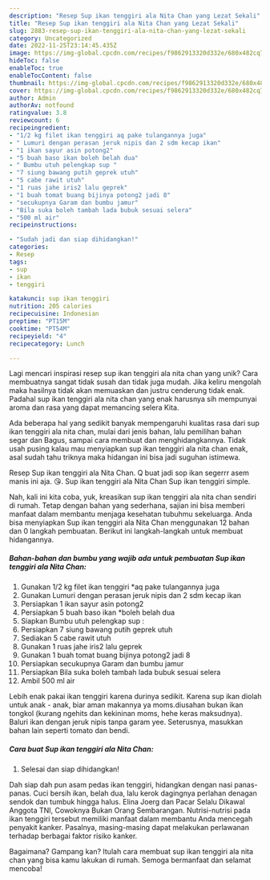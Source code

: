 ```yaml
---
description: "Resep Sup ikan tenggiri ala Nita Chan yang Lezat Sekali"
title: "Resep Sup ikan tenggiri ala Nita Chan yang Lezat Sekali"
slug: 2883-resep-sup-ikan-tenggiri-ala-nita-chan-yang-lezat-sekali
category: Uncategorized
date: 2022-11-25T23:14:45.435Z
image: https://img-global.cpcdn.com/recipes/f9862913320d332e/680x482cq70/sup-ikan-tenggiri-ala-nita-chan-foto-resep-utama.jpg
hideToc: false
enableToc: true
enableTocContent: false
thumbnail: https://img-global.cpcdn.com/recipes/f9862913320d332e/680x482cq70/sup-ikan-tenggiri-ala-nita-chan-foto-resep-utama.jpg
cover: https://img-global.cpcdn.com/recipes/f9862913320d332e/680x482cq70/sup-ikan-tenggiri-ala-nita-chan-foto-resep-utama.jpg
author: Admin
authorAv: notfound
ratingvalue: 3.8
reviewcount: 6
recipeingredient:
- "1/2 kg filet ikan tenggiri aq pake tulangannya juga"
- " Lumuri dengan perasan jeruk nipis dan 2 sdm kecap ikan"
- "1 ikan sayur asin potong2"
- "5 buah baso ikan boleh belah dua"
- " Bumbu utuh pelengkap sup "
- "7 siung bawang putih geprek utuh"
- "5 cabe rawit utuh"
- "1 ruas jahe iris2 lalu geprek"
- "1 buah tomat buang bijinya potong2 jadi 8"
- "secukupnya Garam dan bumbu jamur"
- "Bila suka boleh tambah lada bubuk sesuai selera"
- "500 ml air"
recipeinstructions:

- "Sudah jadi dan siap dihidangkan!"
categories:
- Resep
tags:
- sup
- ikan
- tenggiri

katakunci: sup ikan tenggiri 
nutrition: 205 calories
recipecuisine: Indonesian
preptime: "PT15M"
cooktime: "PT54M"
recipeyield: "4"
recipecategory: Lunch

---
```





Lagi mencari inspirasi resep sup ikan tenggiri ala nita chan yang unik? Cara membuatnya sangat tidak susah dan tidak juga mudah. Jika keliru mengolah maka hasilnya tidak akan memuaskan dan justru cenderung tidak enak. Padahal sup ikan tenggiri ala nita chan yang enak harusnya sih mempunyai aroma dan rasa yang dapat memancing selera Kita.





Ada beberapa hal yang sedikit banyak mempengaruhi kualitas rasa dari sup ikan tenggiri ala nita chan, mulai dari jenis bahan, lalu pemilihan bahan segar dan Bagus, sampai cara membuat dan menghidangkannya. Tidak usah pusing kalau mau menyiapkan sup ikan tenggiri ala nita chan enak,      asal sudah tahu triknya maka hidangan ini bisa jadi suguhan istimewa.














Resep Sup ikan tenggiri ala Nita Chan. Q buat jadi sop ikan segerrr asem manis ini aja. 😘. Sup ikan tenggiri ala Nita Chan Sup ikan tenggiri simple.






Nah, kali ini kita coba, yuk, kreasikan sup ikan tenggiri ala nita chan sendiri di rumah. Tetap dengan bahan yang sederhana, sajian ini bisa memberi manfaat dalam membantu menjaga kesehatan tubuhmu sekeluarga. Anda bisa menyiapkan Sup ikan tenggiri ala Nita Chan menggunakan 12 bahan dan 0 langkah pembuatan. Berikut ini langkah-langkah untuk membuat hidangannya.

<!--inarticleads1-->

##### Bahan-bahan dan bumbu yang wajib ada untuk pembuatan Sup ikan tenggiri ala Nita Chan:

1. Gunakan 1/2 kg filet ikan tenggiri *aq pake tulangannya juga
1. Gunakan  Lumuri dengan perasan jeruk nipis dan 2 sdm kecap ikan
1. Persiapkan 1 ikan sayur asin potong2
1. Persiapkan 5 buah baso ikan *boleh belah dua
1. Siapkan  Bumbu utuh pelengkap sup :
1. Persiapkan 7 siung bawang putih geprek utuh
1. Sediakan 5 cabe rawit utuh
1. Gunakan 1 ruas jahe iris2 lalu geprek
1. Gunakan 1 buah tomat buang bijinya potong2 jadi 8
1. Persiapkan secukupnya Garam dan bumbu jamur
1. Persiapkan Bila suka boleh tambah lada bubuk sesuai selera
1. Ambil 500 ml air


Lebih enak pakai ikan tenggiri karena durinya sedikit. Karena sup ikan diolah untuk anak - anak, biar aman makannya ya moms.diusahan bukan ikan tongkol (kurang ngehits dan kekininan moms, hehe keras maksudnya). Baluri ikan dengan jeruk nipis tanpa garam yee. Seterusnya, masukkan bahan lain seperti tomato dan bendi. 

<!--inarticleads2-->

##### Cara buat Sup ikan tenggiri ala Nita Chan:


1. Selesai dan siap dihidangkan!

Dah siap dah pun asam pedas ikan tenggiri, hidangkan dengan nasi panas-panas. Cuci bersih ikan, belah dua, lalu kerok dagingnya perlahan denagan sendok dan tumbuk hingga halus. Elina Joerg dan Pacar Selalu Dikawal Anggota TNI, Cowoknya Bukan Orang Sembarangan. Nutrisi-nutrisi pada ikan tenggiri tersebut memiliki manfaat dalam membantu Anda mencegah penyakit kanker. Pasalnya, masing-masing dapat melakukan perlawanan terhadap berbagai faktor risiko kanker. 

Bagaimana? Gampang kan? Itulah cara membuat sup ikan tenggiri ala nita chan yang bisa kamu lakukan di rumah. Semoga bermanfaat dan selamat mencoba!
